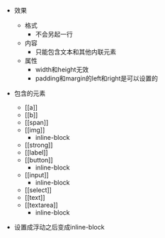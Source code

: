 - 效果
	- 格式
		- 不会另起一行
	- 内容
		- 只能包含文本和其他内联元素
	- 属性
		- width和height无效
		- padding和margin的left和right是可以设置的

- 包含的元素
	- [[a]]
	- [[b]]
	- [[span]]
	- [[img]]
		- inline-block
	- [[strong]]
	- [[label]]
	- [[button]]
		- inline-block
	- [[input]]
		- inline-block
	- [[select]]
	- [[text]]
	- [[textarea]]
		- inline-block

- 设置成浮动之后变成inline-block
